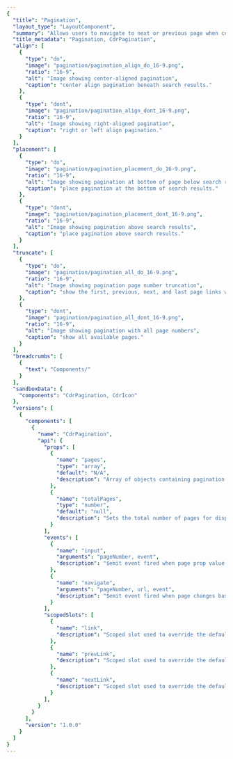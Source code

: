 ```yaml
---
{
  "title": "Pagination",
  "layout_type": "LayoutComponent",
  "summary": "Allows users to navigate to next or previous page when content is split into several pages",
  "title_metadata": "Pagination, CdrPagination",
  "align": [
    {
      "type": "do",
      "image": "pagination/pagination_align_do_16-9.png",
      "ratio": "16-9",
      "alt": "Image showing center-aligned pagination",
      "caption": "center align pagination beneath search results."
    },
    {
      "type": "dont",
      "image": "pagination/pagination_align_dont_16-9.png",
      "ratio": "16-9",
      "alt": "Image showing right-aligned pagination",
      "caption": "right or left align pagination."
    }
  ],
  "placement": [
    {
      "type": "do",
      "image": "pagination/pagination_placement_do_16-9.png",
      "ratio": "16-9",
      "alt": "Image showing pagination at bottom of page below search results",
      "caption": "place pagination at the bottom of search results."
    },
    {
      "type": "dont",
      "image": "pagination/pagination_placement_dont_16-9.png",
      "ratio": "16-9",
      "alt": "Image showing pagination above search results",
      "caption": "place pagination above search results."
    }
  ],
  "truncate": [
    {
      "type": "do",
      "image": "pagination/pagination_all_do_16-9.png",
      "ratio": "16-9",
      "alt": "Image showing pagination page number truncation",
      "caption": "show the first, previous, next, and last page links when possible. If not, use the degraded designs."
    },
    {
      "type": "dont",
      "image": "pagination/pagination_all_dont_16-9.png",
      "ratio": "16-9",
      "alt": "Image showing pagination with all page numbers",
      "caption": "show all available pages."
    }
  ],
  "breadcrumbs": [
    {
      "text": "Components/"
    }
  ],
  "sandboxData": {
    "components": "CdrPagination, CdrIcon"
  },
  "versions": [
    {
      "components": [
        {
          "name": "CdrPagination",
          "api": {
            "props": [
              {
                "name": "pages",
                "type": "array",
                "default": "N/A",
                "description": "Array of objects containing pagination data. Objects have structure of { page: number, url: string }. Required."
              },
              {
                "name": "totalPages",
                "type": "number",
                "default": "null",
                "description": "Sets the total number of pages for displaying \"Page x of <totalPages>\". Sometimes the total number of pages is different than total page data objects in the pages array. For example, if only the next and previous pages are provided."
              }
            ],
            "events": [
              {
                "name": "input",
                "arguments": "pageNumber, event",
                "description": "$emit event fired when page prop value is updated."
              },
              {
                "name": "navigate",
                "arguments": "pageNumber, url, event",
                "description": "$emit event fired when page changes based on user interaction by clicking a link or selecting an option from the select on mobile."
              }
            ],
            "scopedSlots": [
              {
                "name": "link",
                "description": "Scoped slot used to override the default page links used. Useful for integrating with client-side routing. See \"Scoped Slots and vue-router\" below for exposed prop API."
              },
              {
                "name": "prevLink",
                "description": "Scoped slot used to override the default previous page link. Useful for integrating with client-side routing. See \"Scoped Slots and vue-router\" below for exposed prop API."
              },
              {
                "name": "nextLink",
                "description": "Scoped slot used to override the default next page link. Useful for integrating with client-side routing. See \"Scoped Slots and vue-router\" below for exposed prop API."
              }
            ],
          }
        }
      ],
      "version": "1.0.0"
    }
  ]
}
---
```


<cdr-doc-tabs>
<template slot="Overview">
<cdr-doc-table-of-contents-shell>

## Pagination @ SM, MD, LG

At the SM, MD, and LG breakpoints, pagination displays as a list of number text links with Prev and Next links when applicable.

<cdr-doc-example-code-pair repository-href="/src/components/accordion" :sandbox-data="$page.frontmatter.sandboxData" :model="{ page: 3, pages: [{page: 1, url: '#'}, {page: 2, url: '#'}, {page: 3, url: '#'}, {page: 4, url: '#'}, {page: 5, url: '#'}] }">

```html
<cdr-pagination
  :pages="pages"
  :total-pages="5"
  v-model="page"
/>
```
</cdr-doc-example-code-pair>

## Link Scoped Slots

Can be used to override the default links rendered in the pagination. Useful for integrating with client side routing, as a `router-link` can be rendered instead of a plain `a` tag. Pagination exposes 3 link scopedSlots: `link`, `prevLink`, and `nextLink`.

The 'link' slot scope exposes the following prop object:

```js
attrs: {
  class,
  'aria-label',
  'aria-current',
  ref:,
},
href,
page,
content,
click,
```

- `class`: a class to be applied to the link in order to match pagination styling
- `aria-label`: default aria-label for this link
- `aria-current`: reflects whether current link is the currently selected page
- `ref`: vue ref for tracking the element. Required for internal component behavior
- `href`: href that the link points to by default
- `page`: the page number that corresponds to this link. NOTE: that you must manually update your v-model attribute to be the value of `page` whenever this link is clicked
- `content`: the default content for that link
- `click`: function ran when element is clicked. Required for internal component behavior

The `prevLink` and `nextLink` slot scopes expose the following prop object:

```js
attrs: {
  class,
  'aria-label',
  ref,
},
href,
page,
content,
iconClass,
iconComponent,
iconPath,
click,
```

- `class`: a class to be applied to the link in order to match pagination styling
- `aria-label`: default aria-label for this link
- `ref`: vue ref for tracking the element for internal component behavior
- `href`: href that the link points to by default
- `page`: the page number that corresponds to this link. NOTE: that you must manually update your v-model attribute to be the value of `page` whenever this link is clicked
- `content`: the default content for that link
- `iconClass`: a class to be applied to the prev/next arrow icon in order to match pagination styling
- `iconPath`: the path to the icon in the [Cedar Icon Library](https://rei.github.io/cedar-icons/#/) used for this link
- `iconComponent`: name of the component used for this link (if not using sprite/`iconPath`)
- `click`: function ran when element is clicked. Required for internal component behavior

<cdr-doc-example-code-pair repository-href="/src/components/accordion" :sandbox-data="$page.frontmatter.sandboxData" :model="{ page: 2, pages: [{page: 1, url: '1'}, {page: 2, url: '2'}, {page: 3, url: '3'}] }">

```html
<cdr-pagination
  :pages="pages"
  :total-pages="3"
  v-model="page"
>
  <!-- Previous -->
  <template slot="prevLink" slot-scope="prevLink">
    <p
      v-bind="prevLink.attrs"
      @click="prevLink.click"
    >
      <component
        :is="prevLink.iconComponent"
        :class="prevLink.iconClass"
      />
      {{ prevLink.content }}
    </p>
  </template>
  <!-- Single Page links -->
  <template slot="link" slot-scope="link">
    <p
      v-bind="link.attrs"
      @click="link.click"
    >
      {{ link.page }}
    </p>
  </template>
  <!-- Next -->
  <template slot="nextLink" slot-scope="nextLink">
    <p
      v-bind="nextLink.attrs"
      @click="nextLink.click"
    >
      {{ nextLink.content }}
      <component
        :is="nextLink.iconComponent"
        :class="nextLink.iconClass"
      />
    </p>
  </template>
</cdr-pagination>
```
</cdr-doc-example-code-pair>

## Pagination @ XS

At the XS breakpoint, pagination adapts to a Select component using the native UI dropdown menu.

<img :src="$withBase('/pagination/pagination_breakpoint_xs_2x.png')" alt="Image showing responsive pagination component using Select element" />

## Accessibility

This component complies with accessibility guidelines by doing the following:

- Wraps the pagination links in a `<nav>` element to let screen readers recognize the pagination controls
- Sets `aria-label="pagination"` to describe the type of navigation
- Indicates the active page by adding `aria-current="page"` to the link that points to the current page
- View these videos at [a11ymattters, Accessible Pagination](http://www.a11ymatters.com/pattern/pagination/). They demonstrate before and after pagination tests using a screen reader voiceover

<br />

This component has compliance WCAG guidelines by:
- [WCAG 2.4.8](https://www.w3.org/WAI/WCAG21/quickref/?versions=2.0&showtechniques=248#location): Information about the user's location within a set of Web pages is available
- [WCAG 3.2.3](https://www.w3.org/TR/UNDERSTANDING-WCAG20/consistent-behavior-consistent-locations.html): Navigation patterns follow a consistent pattern. Only position pagination component at the bottom of the page
- [WCAG 2.4.3](https://www.w3.org/WAI/WCAG21/quickref/?versions=2.0#qr-navigation-mechanisms-focus-order): Focus state receives focus in an order that preserves meaning
- [WCAG 2.4.7](https://www.w3.org/WAI/WCAG21/quickref/?versions=2.0#qr-navigation-mechanisms-focus-visible): Focus is visible
- [WCAG 2.5.5](https://www.w3.org/WAI/WCAG21/Understanding/target-size.html): Target size for pagination links are large enough for users to easily activate them

</cdr-doc-table-of-contents-shell>
</template>

<template slot="Guidelines">
<cdr-doc-table-of-contents-shell>

## Use When
- Providing navigation to break apart large quantities of content
- Breaking up search result pages into manageable sections

## Don't Use When

- Using lazy load or infinite scroll within an experience
- Switching between slides or content in a carousel
- Displaying editorial content. Instead, show entire article on one page

## Behavior

- Page number links are truncated as follows: [first] ... [current-1] [current] [current+1] ... [last]
- If there are 7 pages or fewer, all page number links will be shown
- Prev or Next text links are removed when the first or last page are active

Within pagination, link styles are adapted

- Text links are displayed as $text-color-primary-on-dark
- Prev and Next links use the small size for the caret-left and caret-right icons


### Do / Don't

By default, pagination is center aligned under category or search results content.

<do-dont :examples="$page.frontmatter.align" />

<br />

The primary placement for pagination is at the bottom of a page that displays rows of content.

<do-dont :examples="$page.frontmatter.placement" />

<br />

Use pagination logic to truncate link list, when possible.

<do-dont :examples="$page.frontmatter.truncate" />

### Responsiveness

Pagination adapts to a Select component with a native UI dropdown menu on XS breakpoints to provide a mobile-friendly experience.


</cdr-doc-table-of-contents-shell>
</template>

<template slot="API">
<cdr-doc-table-of-contents-shell>

## Props
<cdr-doc-api type="prop" :api-data="$page.frontmatter.versions[0].components[0].api.props" />

## Events

<cdr-doc-api type="event" :api-data="$page.frontmatter.versions[0].components[0].api.events" />

## Scoped Slots

<cdr-doc-api type="slot" :api-data="$page.frontmatter.versions[0].components[0].api.scopedSlots" />

## Usage

The **CdrPagination** component provides a current page number control and renders a list of links. The current page value should be bound using `v-model` in your app.

The **CdrPagination** component does not make data calls, render or track paginated data, or handle routing beyond simple anchor links. However, it does emit events if you need to customize routing or need to add additional application logic.

## Scoped Slots and vue-router

Previous, next, and individual page links can have their template overridden via scoped slots. While this isn't advisable under normal circumstances, it is necessary to make the component work with vue-router. It is similar to the [scoped slot example](?active-tab=overview#link-scoped-slots) but uses `router-link` with no click event (when paired with a computed prop v-model):

```vue
<cdr-pagination
  :pages="pages"
  :total-pages="20"
  v-model="page"
>
  <!-- Previous -->
  <template v-slot:prevLink="prevLink">
    <router-link
      v-bind="prevLink.attrs"
      :to="{ query: { 'page': prevLink.page } }"
      replace
    >
      <component
        :is="prevLink.iconComponent"
        :class="prevLink.iconClass"
      />
      {{ prevLink.content }}
    </router-link>
  </template>
  <!-- Single Page links -->
  <template v-slot:link="link">
    <router-link
      v-bind="link.attrs"
      :to="{ query: { 'page': link.page } }"
      replace
    >
      {{ link.page }}
    </router-link>
  </template>
  <!-- Next -->
  <template v-slot:nextLink="nextLink">
    <router-link
      v-bind="nextLink.attrs"
      :to="{ query: { 'page': nextLink.page } }"
      replace
    >
      {{ nextLink.content }}
      <component
        :is="nextLink.iconComponent"
        :class="nextLink.iconClass"
      />
    </router-link>
  </template>
</cdr-pagination>

...

<script>
...
computed: {
  page: {
    get() {
      return parseInt(this.$route.query['page'], 10) || 1;
    },
    set() {
      // No need to do anything for the component here
    },
  },
},
</script>
```

### SEO

For best SEO support, use of pagination requires additional markup and logic in the `<head>` of the page.

See REI's SEO Confluence page on [pagination](https://confluence.rei.com/display/SI/Pagination+Tag+Implementation) for information on implementing this correctly on your page.

Note that REI has chosen HTML `<link>` elements instead of HTTP headers. Make sure to use fully qualified absolute URLs in the `<link>` elements instead of relative URLs.

For general recommendations view Google's Search Console page, [Indicating paginated content to Google](https://support.google.com/webmasters/answer/1663744?hl=en).


</cdr-doc-table-of-contents-shell>
</template>

</cdr-doc-tabs>

